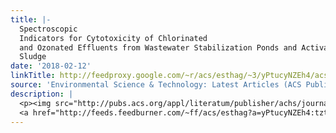 ```yaml
---
title: |-
  Spectroscopic
  Indicators for Cytotoxicity of Chlorinated
  and Ozonated Effluents from Wastewater Stabilization Ponds and Activated
  Sludge
date: '2018-02-12'
linkTitle: http://feedproxy.google.com/~r/acs/esthag/~3/yPtucyNZEh4/acs.est.7b05510
source: 'Environmental Science & Technology: Latest Articles (ACS Publications)'
description: |
  <p><img src="http://pubs.acs.org/appl/literatum/publisher/achs/journals/content/esthag/0/esthag.ahead-of-print/acs.est.7b05510/20180212/images/medium/es-2017-05510u_0006.gif" alt="TOC Graphic"/></p><div><cite>Environmental Science & Technology</cite></div><div>DOI: 10.1021/acs.est.7b05510</div><div class="feedflare">
  <a href="http://feeds.feedburner.com/~ff/acs/esthag?a=yPtucyNZEh4:tzt1ymZNt0Q:yIl2AUoC8zA"><img src="http://feeds.feedburner.com/~ff/acs/esthag?d=yIl2AUoC8zA" border="0"></img></a>
---
```

